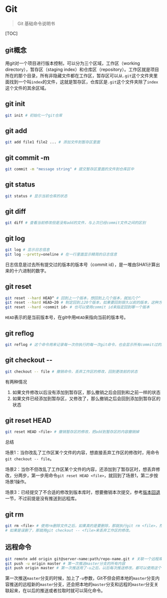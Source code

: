 # Git

> Git 基础命令说明书

[TOC]

## git概念

用git对一个项目进行版本控制，可以分为三个区域，工作区（working directory），暂存区（staging index）和仓库区（repository）。工作区就是项目所在的那个目录，所有非隐藏文件都在工作区，暂存区可以从`.git`这个文件夹里面找到一个叫`index`的文件，这就是暂存区，仓库区是`.git`这个文件夹除了`index`这个文件的其余区域。

## git init

```bash
git init # 初始化一个git仓库
```

## git add <file>

```bash
git add file1 file2 ... # 添加文件到暂存区里面
```

## git commit -m <message>

```bash
git commit -m "message string" # 提交暂存区里面的文件到仓库区中
```

## git status

```bash
git status # 显示当前仓库的状态
```

## git diff

```bash
git diff # 查看当前修改但是没有add的文件，与上次已经commit文件之间的区别
```

## git log

```bash
git log # 显示日志信息
git log --pretty=oneline # 在一行里面显示精简的日志信息
```

日志信息是过去所有提交过的版本的版本号（commit id），是一堆由SHA1计算出来的十六进制的数字。

## git reset

```bash
git reset --hard HEAD^ # 回到上一个版本，想回到上几个版本，就加几个^
git reset --hard HEAD~20 # 制定回到上20个版本，如果要回到很久以前的版本，这种方式比上一种更简单
git reset --hard <commit id> # 也可以使用commit id来指定回到哪一个版本
```

`HEAD`表示的是当前版本号，在git中用`HEAD`来指向当前的版本号。

## git reflog

```bash
git reflog # 这个命令用来记录每一次你执行的每一次git命令，也会显示所有commit过的版本号，如果回到以前的版本，又想回到最新的版本但是又不知道版本号，可以用这个命令来查看
```

## git checkout -- <file>

```bash
git checkout -- file # 撤销命令，丢弃工作区的修改，回到更改前的状态
```

有两种情况

1. 如果文件修改以后没有添加到暂存区，那么撤销之后会回到和之前一样的状态
2. 如果文件已经添加到暂存区，又修改了，那么撤销之后会回到添加到暂存区的状态

## git reset HEAD <file>

```bash
git reset HEAD <file> # 撤销暂存区的修改，把add到暂存区的内容撤销掉
```

总结

场景1：当你改乱了工作区某个文件的内容，想直接丢弃工作区的修改时，用命令`git checkout -- file`。

场景2：当你不但改乱了工作区某个文件的内容，还添加到了暂存区时，想丢弃修改，分两步，第一步用命令`git reset HEAD <file>`，就回到了场景1，第二步按场景1操作。

场景3：已经提交了不合适的修改到版本库时，想要撤销本次提交，参考[版本回退](https://www.liaoxuefeng.com/wiki/0013739516305929606dd18361248578c67b8067c8c017b000/0013744142037508cf42e51debf49668810645e02887691000)一节，不过前提是没有推送到远程库。

## git rm <file>

```bash
git rm <file> # 使用rm删除文件之后，如果真的是要删除，那就执行git rm <file>，然后commit一下就行了
# 如果是误删了，那就用git checkout -- <file>来丢弃工作区的修改。
```

## 远程命令

```bash
git remote add origin git@server-name:path/repo-name.git # 关联一个远程库和本地库
git push -u origin master # 第一次推送master分支的所有内容
git push origin master # 第一次推送用了-u之后，以后每次推送修改，都可以使用这个命令推送到远程库
```

第一次推送`master`分支的时候，加上了`-u`参数，Git不但会把本地的`master`分支内容推送的远程新的`master`分支，还会把本地的`master`分支和远程的`master`分支关联起来，在以后的推送或者拉取时就可以简化命令。